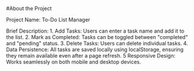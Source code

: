 #About the Project

Project Name: To-Do List Manager

Brief Description:
    1. Add Tasks: Users can enter a task name and add it to the list.
    2. Mark as Completed: Tasks can be toggled between "completed" and "pending" status.
    3. Delete Tasks: Users can delete individual tasks.
    4. Data Persistence: All tasks are saved locally using localStorage, ensuring they remain available even after a page refresh.
    5 Responsive Design: Works seamlessly on both mobile and desktop devices.
